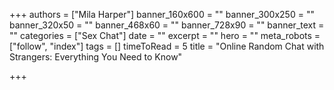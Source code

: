 +++
authors = ["Mila Harper"]
banner_160x600 = ""
banner_300x250 = ""
banner_320x50 = ""
banner_468x60 = ""
banner_728x90 = ""
banner_text = ""
categories = ["Sex Chat"]
date = ""
excerpt = ""
hero = ""
meta_robots = ["follow", "index"]
tags = []
timeToRead = 5
title = "Online Random Chat with Strangers: Everything You Need to Know"

+++
